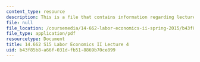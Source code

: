 ```yaml
---
content_type: resource
description: This is a file that contains information regarding lecture 4.
file: null
file_location: /coursemedia/14-662-labor-economics-ii-spring-2015/b43f85b8a66f031dfb518869b70ce899_MIT14_662S15_lecnotes4.pdf
file_type: application/pdf
resourcetype: Document
title: 14.662 S15 Labor Economics II Lecture 4
uid: b43f85b8-a66f-031d-fb51-8869b70ce899
---
```

